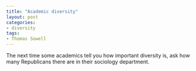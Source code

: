 ```yaml
---
title: "Academic diversity"
layout: post
categories:
- diversity
tags:
- Thomas Sowell
---
```


The next time some academics tell you how important diversity is, ask how many Republicans there are in their sociology department.